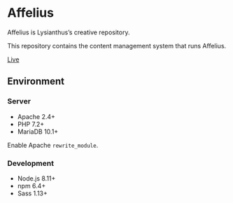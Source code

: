 # Affelius

Affelius is Lysianthus’s creative repository.

This repository contains the content management system that runs Affelius.

[Live](https://affeli.us)

## Environment

### Server

* Apache 2.4+
* PHP 7.2+
* MariaDB 10.1+

Enable Apache `rewrite_module`.

### Development

* Node.js 8.11+
* npm 6.4+
* Sass 1.13+
